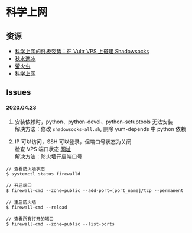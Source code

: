 # 科学上网

## 资源

- [科学上网的终极姿势：在 Vultr VPS 上搭建 Shadowsocks](https://zoomyale.com/2016/vultr_and_ss)
- [秋水逸冰](https://teddysun.com/)
- [萤火虫](https://github.com/yinghuocho/firefly-proxy)
- [科学上网](https://haoel.github.io/)

## Issues

#### 2020.04.23

1. 安装依赖时，python、python-devel、python-setuptools 无法安装  
   解决方法：修改 `shadowsocks-all.sh`, 删除 yum-depends 中 python 依赖

2. IP 可以访问，SSH 可以登录，但端口号状态为关闭  
   检查 VPS 端口状态 [网址](http://tool.chinaz.com/port/)    
   解决方法：防火墙开启端口号

```
// 查看防火墙状态
$ systemctl status firewalld

// 开启端口
$ firewall-cmd --zone=public --add-port=[port_name]/tcp --permanent

// 重启防火墙
$ firewall-cmd --reload

// 查看所有打开的端口
$ firewall-cmd --zone=public --list-ports
```